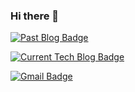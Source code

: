 ### Hi there 👋

  [![Past Blog Badge](http://img.shields.io/badge/-Past%20blog-green?style=flat-square&logo=github&link=https://blog.naver.com/kjhg4782)](https://blog.naver.com/kjhg4782)

  [![Current Tech Blog Badge](http://img.shields.io/badge/-Current%20blog-gray?style=flat-square&logo=github&link=https://kjhg478.tistory.com/)](https://kjhg478.tistory.com/)

  [![Gmail Badge](https://img.shields.io/badge/Gmail-d14836?style=flat-square&logo=Gmail&logoColor=white&link=mailto:kjhg478@gmail.com)](mailto:kjhg478@gmail.com)
